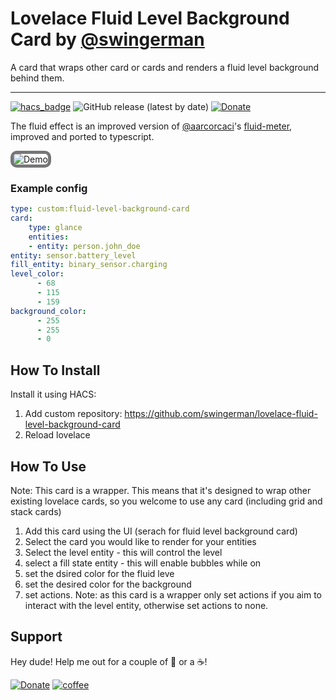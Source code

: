 # Lovelace Fluid Level Background Card by [@swingerman](https://www.github.com/swingerman)

A card that wraps other card or cards and renders a fluid level background behind them.

---

[![hacs_badge](https://img.shields.io/badge/HACS-Default-41BDF5.svg?style=for-the-badge)](https://github.com/swingerman/lovelace-fluid-level-background-card) ![GitHub release (latest by date)](https://img.shields.io/github/downloads/swingerman/lovelace-fluid-level-background-card/total?style=for-the-badge)
[![Donate](https://img.shields.io/badge/Donate-PayPal-yellowgreen?style=for-the-badge&logo=paypal)](https://www.paypal.com/cgi-bin/webscr?cmd=_s-xclick&hosted_button_id=S6NC9BYVDDJMA&source=url)

The fluid effect is an improved version of [@aarcorcaci](https://github.com/aarcoraci)'s [fluid-meter](https://github.com/aarcoraci/javascript-fluid-meter), improved and ported to typescript.

<img style="border: 5px solid #767676;border-radius: 10px;box-sizing: border-box;" src="https://github.com/swingerman/lovelace-fluid-level-background-card/blob/master/docs/assets/grid-cards.gif?raw=true" alt="Demo">

### Example config

```yaml
type: custom:fluid-level-background-card
card:
    type: glance
    entities:
    - entity: person.john_doe
entity: sensor.battery_level
fill_entity: binary_sensor.charging
level_color:
      - 68
      - 115
      - 159
background_color:
      - 255
      - 255
      - 0
```

## How To Install

Install it using HACS:

1. Add custom repository: <https://github.com/swingerman/lovelace-fluid-level-background-card>
2. Reload lovelace

## How To Use

Note: This card is a wrapper. This means that it's designed to wrap other existing lovelace cards, so you welcome to use any card (including grid and stack cards)

1. Add this card using the UI (serach for fluid level background card)
2. Select the card you would like to render for your entities
3. Select the level entity - this will control the level
4. select a fill state entity - this will enable bubbles while on
5. set the dsired color for the fluid leve
6. set the desired color for the background
7. set actions. Note: as this card is a wrapper only set actions if you aim to interact with the level entity, otherwise set actions to none.

## Support

Hey dude! Help me out for a couple of :beers: or a :coffee:!

[![Donate](https://img.shields.io/badge/Donate-PayPal-yellowgreen?style=for-the-badge&logo=paypal)](https://www.paypal.com/cgi-bin/webscr?cmd=_s-xclick&hosted_button_id=S6NC9BYVDDJMA&source=url)
[![coffee](https://www.buymeacoffee.com/assets/img/custom_images/black_img.png)](https://www.buymeacoffee.com/swingerman)
